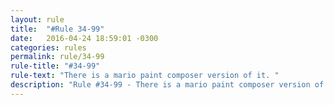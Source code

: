 ```yaml
---
layout: rule
title:  "#Rule 34-99"
date:   2016-04-24 18:59:01 -0300
categories: rules
permalink: rule/34-99
rule-title: "#34-99"
rule-text: "There is a mario paint composer version of it. "
description: "Rule #34-99 - There is a mario paint composer version of it. "
---
```


